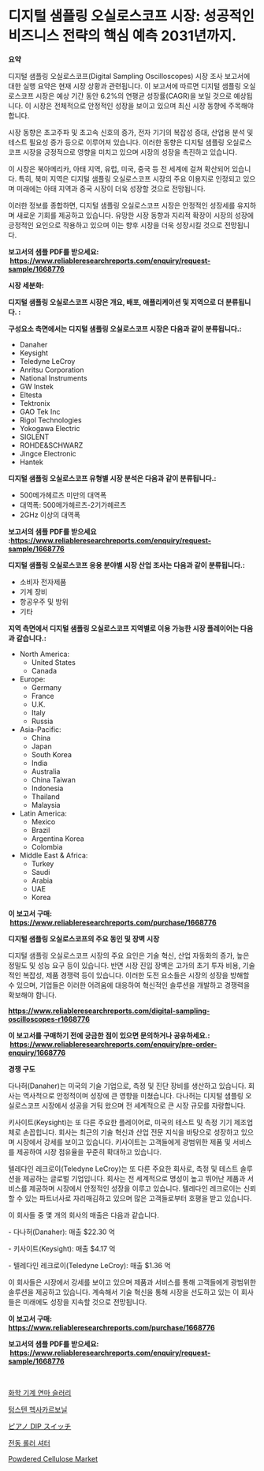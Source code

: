 <p><h1>디지털 샘플링 오실로스코프 시장: 성공적인 비즈니스 전략의 핵심 예측 2031년까지.</h1></p><p><strong>요약</strong></p>
<p><p>디지털 샘플링 오실로스코프(Digital Sampling Oscilloscopes) 시장 조사 보고서에 대한 실행 요약은 현재 시장 상황과 관련됩니다. 이 보고서에 따르면 디지털 샘플링 오실로스코프 시장은 예상 기간 동안 6.2%의 연평균 성장률(CAGR)을 보일 것으로 예상됩니다. 이 시장은 전체적으로 안정적인 성장을 보이고 있으며 최신 시장 동향에 주목해야 합니다.</p><p>시장 동향은 초고주파 및 초고속 신호의 증가, 전자 기기의 복잡성 증대, 산업용 분석 및 테스트 필요성 증가 등으로 이루어져 있습니다. 이러한 동향은 디지털 샘플링 오실로스코프 시장을 긍정적으로 영향을 미치고 있으며 시장의 성장을 촉진하고 있습니다.</p><p>이 시장은 북아메리카, 아태 지역, 유럽, 미국, 중국 등 전 세계에 걸쳐 확산되어 있습니다. 특히, 북미 지역은 디지털 샘플링 오실로스코프 시장의 주요 이용지로 인정되고 있으며 미래에는 아태 지역과 중국 시장이 더욱 성장할 것으로 전망됩니다.</p><p>이러한 정보를 종합하면, 디지털 샘플링 오실로스코프 시장은 안정적인 성장세를 유지하며 새로운 기회를 제공하고 있습니다. 유망한 시장 동향과 지리적 확장이 시장의 성장에 긍정적인 요인으로 작용하고 있으며 이는 향후 시장을 더욱 성장시킬 것으로 전망됩니다.</p></p>
<p><strong>보고서의 샘플 PDF를 받으세요: &nbsp;<a href="https://www.reliableresearchreports.com/enquiry/request-sample/1668776">https://www.reliableresearchreports.com/enquiry/request-sample/1668776</a></strong></p>
<p><strong>시장 세분화:</strong></p>
<p><strong> 디지털 샘플링 오실로스코프 시장은 개요, 배포, 애플리케이션 및 지역으로 더 분류됩니다. :</strong></p>
<p><strong>구성요소 측면에서는 디지털 샘플링 오실로스코프 시장은 다음과 같이 분류됩니다.:</strong></p>
<p><ul><li>Danaher</li><li>Keysight</li><li>Teledyne LeCroy</li><li>Anritsu Corporation</li><li>National Instruments</li><li>GW Instek</li><li>Eltesta</li><li>Tektronix</li><li>GAO Tek Inc</li><li>Rigol Technologies</li><li>Yokogawa Electric</li><li>SIGLENT</li><li>ROHDE&SCHWARZ</li><li>Jingce Electronic</li><li>Hantek</li></ul></p>
<p><strong> 디지털 샘플링 오실로스코프 유형별 시장 분석은 다음과 같이 분류됩니다.:</strong></p>
<p><ul><li>500메가헤르츠 미만의 대역폭</li><li>대역폭: 500메가헤르츠-2기가헤르츠</li><li>2GHz 이상의 대역폭</li></ul></p>
<p><strong>보고서의 샘플 PDF를 받으세요 :<a href="https://www.reliableresearchreports.com/enquiry/request-sample/1668776">https://www.reliableresearchreports.com/enquiry/request-sample/1668776</a></strong></p>
<p><strong> 디지털 샘플링 오실로스코프 응용 분야별 시장 산업 조사는 다음과 같이 분류됩니다.:</strong></p>
<p><ul><li>소비자 전자제품</li><li>기계 장비</li><li>항공우주 및 방위</li><li>기타</li></ul></p>
<p><strong>지역 측면에서 디지털 샘플링 오실로스코프 지역별로 이용 가능한 시장 플레이어는 다음과 같습니다.:</strong></p>
<p><ul>
    <li>
        North America:
        <ul>
            <li>United States</li>
            <li>Canada</li>
        </ul>
    </li>
    <li>
        Europe:
        <ul>
            <li>Germany</li>
            <li>France</li>
            <li>U.K.</li>
            <li>Italy</li>
            <li>Russia</li>
        </ul>
    </li>
    <li>
        Asia-Pacific:
        <ul>
            <li>China</li>
            <li>Japan</li>
            <li>South Korea</li>
            <li>India</li>
            <li>Australia</li>
            <li>China Taiwan</li>
            <li>Indonesia</li>
            <li>Thailand</li>
            <li>Malaysia</li>
        </ul>
    </li>
    <li>
        Latin America:
        <ul>
            <li>Mexico</li>
            <li>Brazil</li>
            <li>Argentina Korea</li>
            <li>Colombia</li>
        </ul>
    </li>
    <li>
        Middle East & Africa:
        <ul>
            <li>Turkey</li>
            <li>Saudi</li>
            <li>Arabia</li>
            <li>UAE</li>
            <li>Korea</li>
        </ul>
    </li>
    </ul></p>
<p><strong>이 보고서 구매: &nbsp;<a href="https://www.reliableresearchreports.com/purchase/1668776">https://www.reliableresearchreports.com/purchase/1668776</a></strong></p>
<p><strong>디지털 샘플링 오실로스코프의 주요 동인 및 장벽 시장</strong></p>
<p><p>디지털 샘플링 오실로스코프 시장의 주요 요인은 기술 혁신, 산업 자동화의 증가, 높은 정밀도 및 성능 요구 등이 있습니다. 반면 시장 진입 장벽은 고가의 초기 투자 비용, 기술적인 복잡성, 제품 경쟁력 등이 있습니다. 이러한 도전 요소들은 시장의 성장을 방해할 수 있으며, 기업들은 이러한 어려움에 대응하여 혁신적인 솔루션을 개발하고 경쟁력을 확보해야 합니다.</p></p>
<p><strong><a href="https://www.reliableresearchreports.com/digital-sampling-oscilloscopes-r1668776">https://www.reliableresearchreports.com/digital-sampling-oscilloscopes-r1668776</a></strong></p>
<p><strong>이 보고서를 구매하기 전에 궁금한 점이 있으면 문의하거나 공유하세요.: &nbsp;<a href="https://www.reliableresearchreports.com/enquiry/pre-order-enquiry/1668776">https://www.reliableresearchreports.com/enquiry/pre-order-enquiry/1668776</a></strong></p>
<p><strong>경쟁 구도</strong></p>
<p><p>다나허(Danaher)는 미국의 기술 기업으로, 측정 및 진단 장비를 생산하고 있습니다. 회사는 역사적으로 안정적이며 성장에 큰 영향을 미쳤습니다. 다나허는 디지털 샘플링 오실로스코프 시장에서 성공을 거둬 왔으며 전 세계적으로 큰 시장 규모를 자랑합니다.</p><p>키사이트(Keysight)는 또 다른 주요한 플레이어로, 미국의 테스트 및 측정 기기 제조업체로 손꼽힙니다. 회사는 최근의 기술 혁신과 산업 전문 지식을 바탕으로 성장하고 있으며 시장에서 강세를 보이고 있습니다. 키사이트는 고객들에게 광범위한 제품 및 서비스를 제공하여 시장 점유율을 꾸준히 확대하고 있습니다.</p><p>텔레다인 레크로이(Teledyne LeCroy)는 또 다른 주요한 회사로, 측정 및 테스트 솔루션을 제공하는 글로벌 기업입니다. 회사는 전 세계적으로 명성이 높고 뛰어난 제품과 서비스를 제공하며 시장에서 안정적인 성장을 이루고 있습니다. 텔레다인 레크로이는 신뢰할 수 있는 파트너사로 자리매김하고 있으며 많은 고객들로부터 호평을 받고 있습니다.</p><p>이 회사들 중 몇 개의 회사의 매출은 다음과 같습니다.</p><p>- 다나허(Danaher): 매출 $22.30 억</p><p>- 키사이트(Keysight): 매출 $4.17 억</p><p>- 텔레다인 레크로이(Teledyne LeCroy): 매출 $1.36 억</p><p>이 회사들은 시장에서 강세를 보이고 있으며 제품과 서비스를 통해 고객들에게 광범위한 솔루션을 제공하고 있습니다. 계속해서 기술 혁신을 통해 시장을 선도하고 있는 이 회사들은 미래에도 성장을 지속할 것으로 전망됩니다.</p></p>
<p><strong>이 보고서 구매: &nbsp; <a href="https://www.reliableresearchreports.com/purchase/1668776">https://www.reliableresearchreports.com/purchase/1668776</a></strong></p>
<p><strong>보고서의 샘플 PDF를 받으세요: &nbsp;<a href="https://www.reliableresearchreports.com/enquiry/request-sample/1668776">https://www.reliableresearchreports.com/enquiry/request-sample/1668776</a></strong><strong></strong></p>
<p>&nbsp;</p>
<p><p><a href="https://medium.com/@jerrodhilll68/%ED%99%94%ED%95%99-%EA%B8%B0%EA%B3%84-%EC%97%B0%EB%A7%88-%EC%8A%AC%EB%9F%AC%EB%A6%AC-%EC%8B%9C%EC%9E%A5-%EC%9D%B8%EC%82%AC%EC%9D%B4%ED%8A%B8-%EC%8B%9C%EC%9E%A5-%EB%8F%99%ED%96%A5-%EC%84%B1%EC%9E%A5-2024%EB%85%84%EB%B6%80%ED%84%B0-2031%EB%85%84%EA%B9%8C%EC%A7%80-%EC%98%88%EC%B8%A1%EB%90%9C-%EB%82%B4%EC%9A%A9-041d1691ca34">화학 기계 연마 슬러리</a></p><p><a href="https://github.com/Tristiarton768456/Market-Research-Report-List-1/blob/main/912662425852.md">텅스텐 헥사카르보닐</a></p><p><a href="https://github.com/MosesSpinka1914/Market-Research-Report-List-1/blob/main/502674828417.md">ピアノ DIP スイッチ</a></p><p><a href="https://medium.com/@constantinvon/%EC%A0%84%EA%B8%B0-%EB%A1%A4%EB%9F%AC-%EC%85%94%ED%84%B0-%EC%8B%9C%EC%9E%A5-%EC%A0%90%EC%9C%A0%EC%9C%A8-%EC%A7%84%ED%99%94-%EB%B0%8F-%EC%8B%9C%EC%9E%A5-%EC%84%B1%EC%9E%A5-%EC%B6%94%EC%9D%B4-2024-2031-928ca0e7ecb0">전동 롤러 셔터</a></p><p><a href="https://issuu.com/reportprime-2/docs/powdered-cellulose-market-size-2030.pptx">Powdered Cellulose Market</a></p></p>